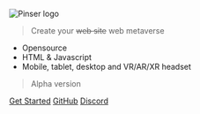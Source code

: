 ![Pinser logo](https://www.pinser.world/assets/images/logo/logo.png)

> Create your <strike>web site</strike> web metaverse

- Opensource
- HTML & Javascript
- Mobile, tablet, desktop and VR/AR/XR headset

> Alpha version

[Get Started](#main)
[GitHub](https://github.com/pinser-metaverse/pinser-metaverse)
[Discord](https://discord.gg/kCqF8xaMHJ)
